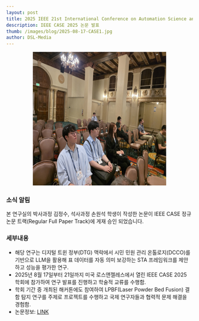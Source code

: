 ```yaml
---
layout: post
title: 2025 IEEE 21st International Conference on Automation Science and Engineering (CASE) 논문 발표
description: IEEE CASE 2025 논문 발표
thumb: /images/blog/2025-08-17-CASE1.jpg
author: DSL-Media
---
```


<div  align='center'>
<figure> 
    <img src="/images/blog/2025-08-17-CASE2.jpg" alt="IEEE CASE" style="width:360px; height:360px;">
    <figcaption align='center'></figcaption>
</figure>
</div>

### 소식 알림
본 연구실의 박사과정 김정수, 석사과정 손원석 학생이 작성한 논문이 IEEE CASE 정규 논문 트랙(Regular Full Paper Track)에 게재 승인 되었습니다.

### 세부내용
- 해당 연구는 디지털 트윈 정부(DTG) 맥락에서 시민 민원 관리 온톨로지(DCCO)를 기반으로 LLM을 활용해 표 데이터를 자동 의미 보강하는 STA 프레임워크를 제안하고 성능을 평가한 연구.
- 2025년 8월 17일부터 21일까지 미국 로스앤젤레스에서 열린 IEEE CASE 2025 학회에 참가하여 연구 발표를 진행하고 학술적 교류를 수행함.
- 학회 기간 중 개최된 해커톤에도 참여하여 LPBF(Laser Powder Bed Fusion) 결함 탐지 연구를 주제로 프로젝트를 수행하고 국제 연구자들과 협력적 문제 해결을 경험함.
- 논문정보: [LINK](https://www.datasciencelabs.org/papers/CASE2025-Model-Agnostic-Table-Augmentation-with-LLMs-and-Ontologies/)

